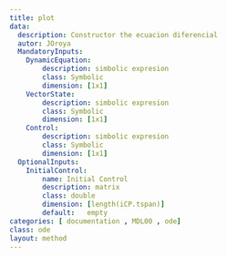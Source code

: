 ```yaml
---
title: plot
data: 
  description: Constructor the ecuacion diferencial
  autor: JOroya
  MandatoryInputs:   
    DynamicEquation: 
        description: simbolic expresion
        class: Symbolic
        dimension: [1x1]
    VectorState: 
        description: simbolic expresion
        class: Symbolic
        dimension: [1x1]
    Control: 
        description: simbolic expresion
        class: Symbolic
        dimension: [1x1]
  OptionalInputs:
    InitialControl:
        name: Initial Control 
        description: matrix 
        class: double
        dimension: [length(iCP.tspan)]
        default:   empty   
categories: [ documentation , MDL00 , ode]
class: ode
layout: method
---
```


